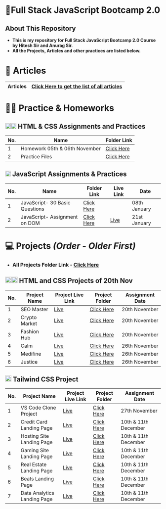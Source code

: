 # 📕Full Stack JavaScript Bootcamp 2.0

## About This Repository
- **This is my repository for Full Stack JavaScript Bootcamp 2.0 Course by Hitesh Sir and Anurag Sir.**
- **All the Projects, Articles and other practices are listed below.**

# 📝 Articles
| **Articles** 	| [Click Here to get the list of all articles](./Articles%20and%20Homeworks/Articles/README.md)|
|----------	|--------------------------------------------------------------------------	|


# 👨‍💻 Practice & Homeworks

## <img height="18px" src="https://www.w3.org/html/logo/badge/html5-badge-h-solo.png"><img height="18px" src="https://user-images.githubusercontent.com/110087385/210600757-c5cd4168-1913-4cb9-8c09-1d43f9a7565b.png"> HTML & CSS Assignments and Practices

| No. 	| **Name**                    	| **Folder Link**                                   	                        |
|-------|-----------------------------	|-------------------------------------------------------------------------------|
| 1   	| Homework 05th & 06th November | [Click Here](./Articles%20and%20Homeworks/Homeworks/01-%20HTML%20and%20CSS/) 	|
| 2   	| Practice Files              	| [Click Here](./Code%20Practice/)  	                                        |

## <img height="18px" src="https://user-images.githubusercontent.com/110087385/214230548-73bce776-1fc4-4373-bca2-29b1213e0062.jpg"> JavaScript Assignments & Practices

| No. 	| **Name**                       | **Folder Link**                                                                       | **Live Link**                             	     | **Date**     |
|-------|--------------------------------|---------------------------------------------------------------------------------------|---------------------------------------------------|--------------|
| 1   	| JavaScript- 30 Basic Questions | [Click Here](./Projects%20and%20Assignments/03-%20JavaScript/01-%20Assigment/) 	     |                                                   | 08th January |
| 2   	| JavaScript- Assignment on DOM  | [Click Here](./Projects%20and%20Assignments/03-%20JavaScript/02-%20DOM%20Assigment/)  | [Live](https://fsjs2-javascript-dom.netlify.app/) | 21st January |


# 💻 Projects *(Order - Older First)*
- ### All Projects Folder Link - [Click Here](./Projects%20and%20Assignments/)


## <img height="20px" src="https://www.w3.org/html/logo/badge/html5-badge-h-solo.png"><img height="20px" src="https://user-images.githubusercontent.com/110087385/210600757-c5cd4168-1913-4cb9-8c09-1d43f9a7565b.png"> HTML and CSS Projects of 20th Nov

| No. 	| **Project Name** 	| **Project Live Link**                                 | **Project Folder**                                                                  	                                                              | **Assignment Date** |
|-------|-------------------|-------------------------------------------------------|-----------------------------------------------------------------------------------------------------------------------------------------------------|---------------------|
| 1   	| SEO Master       	| [Live](https://fsjs2-css-project-01.netlify.app)  	| [Click Here](./Projects%20and%20Assignments/01-%20HTML%20and%20CSS/Projects/Project%2001-%20We%20Help%20You%20Crush%20Your%20Competition/) 	      | 20th November       |
| 2   	| Crypto Market    	| [Live](https://fsjs2-css-project-02.netlify.app)  	| [Click Here](./Projects%20and%20Assignments/01-%20HTML%20and%20CSS/Projects/Project%2002-%20Lets%20Build%20a%20Better%20Tomorrow%2C%20Together/) 	  | 20th November       |
| 3   	| Fashion Hub      	| [Live](https://fsjs2-css-project-03.netlify.app)  	| [Click Here](./Projects%20and%20Assignments/01-%20HTML%20and%20CSS/Projects/Project%2003-%20What's%20Trend%20in%202025/)                      	  | 20th November       |
| 4  	| Calm             	| [Live](https://fsjs2-css-project-04.netlify.app)  	| [Click Here](./Projects%20and%20Assignments/01-%20HTML%20and%20CSS/Projects/Project%2004-%20Be%20Focus%20and%20Productive/)                   	  | 26th November       |
| 5  	| Medifine         	| [Live](https://fsjs2-css-project-05.netlify.app)  	| [Click Here](./Projects%20and%20Assignments/01-%20HTML%20and%20CSS/Projects/Project%2005-%20Complete%20Health%20Care%20Solutions%20for%20Everyone/) | 26th November       |
| 6  	| Justice          	| [Live](https://fsjs2-css-project-06.netlify.app)  	| [Click Here](./Projects%20and%20Assignments/01-%20HTML%20and%20CSS/Projects/Project%2006-%20Your%20Justice%20is%20our%20Top%20Priority/) 	          | 26th November       |


## <img height="20px" src="https://user-images.githubusercontent.com/110087385/210603643-e581d4a4-9ecc-41a3-bf6a-e05bc6123496.png"> Tailwind CSS Project

| No. 	| **Project Name**              | **Project Live Link**                                     | **Project Folder**                                                                                                                    | **Assignment Date**  |
|-------|-------------------------------|-----------------------------------------------------------|---------------------------------------------------------------------------------------------------------------------------------------|----------------------|
| 1   	| VS Code Clone Project 	    | [Live](https://fsjs2-tailwind-project-01.netlify.app)  	| [Click Here](./Projects%20and%20Assignments/02-%20TailWind%20CSS/Project%2001-%20VS%20Code%20Clone%20using%20Tailwind/) 	            | 27th November        |
| 2   	| Credit Card Landing Page    	| [Live](https://fsjs2-tailwind-project-02.netlify.app) 	| [Click Here](./Projects%20and%20Assignments/02-%20TailWind%20CSS/Project%2002-%20Credit%20Card%20Landing%20Page%20using%20Tailwind/)  | 10th & 11th December |
| 3   	| Hosting Site Landing Page   	| [Live](https://fsjs2-tailwind-project-03.netlify.app)     | [Click Here](./Projects%20and%20Assignments/02-%20TailWind%20CSS/Project%2003-%20Hosting%20Site%20using%20Tailwind/) 	                | 10th & 11th December |
| 4   	| Gaming Site Landing Page    	| [Live](https://fsjs2-tailwind-project-04.netlify.app)   	| [Click Here](./Projects%20and%20Assignments/02-%20TailWind%20CSS/Project%2004-%20Gaming%20Landing%20Page/)  	                        | 10th & 11th December |
| 5   	| Real Estate Landing Page    	| [Live](https://fsjs2-tailwind-project-05.netlify.app)     | [Click Here](./Projects%20and%20Assignments/02-%20TailWind%20CSS/Project%2005-%20Real%20Estate%20Landing%20Page/)                     | 10th & 11th December |
| 6   	| Beats Landing Page          	| [Live](https://fsjs2-tailwind-project-06.netlify.app)     | [Click Here](./Projects%20and%20Assignments/02-%20TailWind%20CSS/Project%2006-%20Beats%20Landing%20Page/)                             | 10th & 11th December |
| 7   	| Data Analytics Landing Page   | [Live](https://fsjs2-tailwind-project-07.netlify.app)     | [Click Here](./Projects%20and%20Assignments/02-%20TailWind%20CSS/Project%2007-%20Data%20Analytics%20Landing%20Page/)                  | 10th & 11th December |
                 


